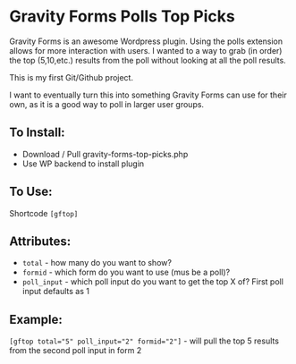Gravity Forms Polls Top Picks
==============================

Gravity Forms is an awesome Wordpress plugin. Using the polls extension allows for more interaction with users. I wanted to a way to grab (in order) the top (5,10,etc.) results from the poll without looking at all the poll results.

This is my first Git/Github project.

I want to eventually turn this into something Gravity Forms can use for their own, as it is a good way to poll in larger user groups.


To Install:
-----------
* Download / Pull gravity-forms-top-picks.php
* Use WP backend to install plugin

To Use:
-------
Shortcode `[gftop]`

Attributes:
-----------
* `total` - how many do you want to show?
* `formid` - which form do you want to use (mus be a poll)?
* `poll_input` - which poll input do you want to get the top X of? First poll input defaults as 1

Example:
--------
`[gftop total="5" poll_input="2" formid="2"]` - will pull the top 5 results from the second poll input in form 2
